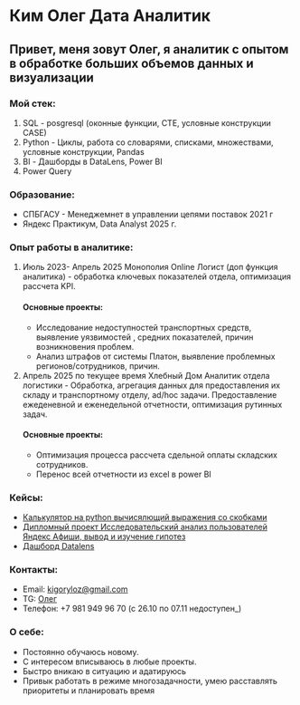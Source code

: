 # Ким Олег Дата Аналитик 

## Привет, меня зовут Олег, я аналитик с опытом в обработке больших объемов данных и визуализации 

### Мой стек:
1) SQL - posgresql (оконные функции, CTE, условные конструкции CASE)
2) Python - Циклы, работа со словарями, списками, множествами, условные конструкции, Pandas
3) BI - Дашборды в DataLens, Power BI
4) Power Query

### Образование:
* СПБГАСУ - Менеджемнет в управлении цепями поставок 2021 г
* Яндекс Практикум, Data Analyst 2025 г.

### Опыт работы в аналитике:
1) Июль 2023- Апрель 2025  Монополия Online Логист (доп функция аналитика) - обработка ключевых показателей отдела, оптимизация рассчета KPI.
   #### Основные проекты:
   * Исследование недоступностей транспортных средств, выявление уязвимостей , средних показателей, причин возникновения проблем.
   * Анализ штрафов от системы Платон, выявление проблемных регионов/сотрудников, причин.
2) Апрель 2025 по текущее время Хлебный Дом Аналитик отдела логистики - Обработка, агрегация данных для предоставления их складу и транспортному отделу, ad/hoc задачи. Предоставление ежеденевной и еженедельной отчетности, оптимизация рутинных задач.
   #### Основные проекты:
   * Оптимизация процесса рассчета сдельной оплаты складских сотрудников.
   * Перенос всей отчетности из excel в power BI

### Кейсы:
 - [Калькулятор на python вычисялющий выражения со скобками](calculator.py)
 - [Дипломный проект Исследовательский анализ пользователей Яндекс Афиши, вывод и изучение гипотез ](Afisha_analysis.ipynb)
 - [Дашборд Datalens](https://datalens.yandex/gr9mw2h4qwrs2?tab=0K&state=11926460140)

### Контакты:
* Email: kigoryloz@gmail.com
* TG: [Олег](https://t.me/razdrajator)
* Телефон:  +7 981 949 96 70 (с 26.10 по 07.11 недоступен_)

### О себе:
   - Постоянно обучаюсь новому.
   - С интересом вписываюсь в любые проекты.
   - Быстро вникаю в ситуацию и адатируюсь
   - Привык работать в режиме многозадачности, умею расставлять приоритеты и планировать время
